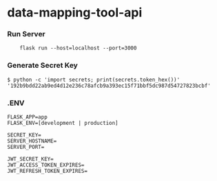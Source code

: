 # data-mapping-tool-api

### Run Server

        flask run --host=localhost --port=3000

### Generate Secret Key

    $ python -c 'import secrets; print(secrets.token_hex())'
    '192b9bdd22ab9ed4d12e236c78afcb9a393ec15f71bbf5dc987d54727823bcbf'

### .ENV

    FLASK_APP=app
    FLASK_ENV=[development | production]
    
    SECRET_KEY=
    SERVER_HOSTNAME=
    SERVER_PORT=
    
    JWT_SECRET_KEY=
    JWT_ACCESS_TOKEN_EXPIRES=
    JWT_REFRESH_TOKEN_EXPIRES=